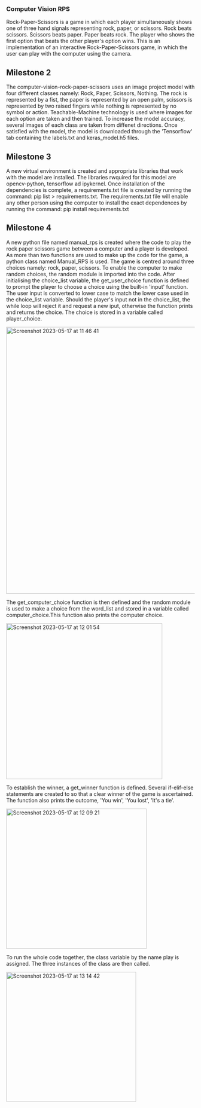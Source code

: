 ### Computer Vision RPS

Rock-Paper-Scissors is a game in which each player simultaneously shows one of three hand signals representing rock, paper, or scissors. Rock beats scissors. Scissors beats paper. Paper beats rock. The player who shows the first option that beats the other player's option wins. This is an implementation of an interactive Rock-Paper-Scissors game, in which the user can play with the computer using the camera.

## Milestone 2
The computer-vision-rock-paper-scissors uses an image project model with four different classes namely: Rock, Paper, Scissors, Nothing. The rock is represented by a fist, the paper is represented by an open palm, scissors is represented by two raised fingers while nothing is represented by no symbol or action. Teachable-Machine technology is used where images for each option are taken and then trained. To increase the model accuracy, several images of each class are taken from diffenet directions. Once satisfied with the model, the model is downloaded through the 'Tensorflow' tab containing the labels.txt and keras_model.h5 files.

## Milestone 3
A new virtual environment is created and appropriate libraries that work with the model are installed. The libraries rwquired for this model are opencv-python, tensorflow ad ipykernel. Once installation of the dependencies is complete, a requirements.txt file is created by running the command: pip list > requirements.txt. The requirements.txt file will enable any other person using the computer to install the exact dependences by running the command: pip install requirements.txt

## Milestone 4
A new python file named manual_rps is created where the code to play the rock paper scissors game between a computer and a player is developed. As more than two functions are used to make up the code for the game, a  python class named Manual_RPS is used. The game is centred around three choices namely: rock, paper, scissors. To enable the computer to make random choices, the random module is imported into the code. After initialising the choice_list variable, the get_user_choice function is defined to prompt the player to choose a choice using the built-in 'input' function. The user input is converted to lower case to match the lower case used in the choice_list variable. Should the player's input not in the choice_list, the while loop will reject it and request a new iput, otherwise the function prints and returns the choice. The choice is stored in a variable called player_choice.

<img width="714" alt="Screenshot 2023-05-17 at 11 46 41" src="https://github.com/nhatiso/computer-vision-rock-paper-scissors/assets/128712936/89318c58-d1ab-4d56-82ad-ee684282f4aa">

The get_computer_choice function is then defined and the random module is used to make a choice from the word_list and stored in a variable called computer_choice.This function also prints the computer choice.

<img width="417" alt="Screenshot 2023-05-17 at 12 01 54" src="https://github.com/nhatiso/computer-vision-rock-paper-scissors/assets/128712936/83f1466e-3427-4b87-a9b6-753d81d289f1">

To establish the winner, a get_winner function is defined. Several if-elif-else statements are created to so that a clear winner of the game is ascertained. The function also prints the outcome, 'You win', 'You lost', 'It's a tie'.

<img width="375" alt="Screenshot 2023-05-17 at 12 09 21" src="https://github.com/nhatiso/computer-vision-rock-paper-scissors/assets/128712936/15741ff4-8dcc-4283-9762-6377b99216a6">

To run the whole code together, the class variable by the name play is assigned. The three instances of the class are then called.

<img width="347" alt="Screenshot 2023-05-17 at 13 14 42" src="https://github.com/nhatiso/computer-vision-rock-paper-scissors/assets/128712936/2a2f0062-246c-489d-a7fa-c42db5647368">


